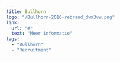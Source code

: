 ```yaml
---
title: Bullhorn
logo: "/Bullhorn-2016-rebrand_dwm3vw.png"
link:
  url: "#"
  text: "Meer informatie"
tags:
  - "Bullhorn"
  - "Recruitment"
---
```

